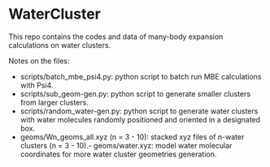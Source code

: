 # WaterCluster
This repo contains the codes and data of many-body expansion calculations on water clusters.

Notes on the files:
- scripts/batch_mbe_psi4.py: python script to batch run MBE calculations with Psi4.
- scripts/sub_geom-gen.py: python script to generate smaller clusters from larger clusters.
- scripts/random_water-gen.py: python script to generate water clusters with water molecules randomly positioned and oriented in a designated box.
- geoms/Wn_geoms_all.xyz (n = 3 - 10): stacked xyz files of n-water clusters (n = 3 - 10).- geoms/water.xyz: model water molecular coordinates for more water cluster geometries generation. 
